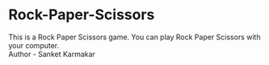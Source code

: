 # Rock-Paper-Scissors
This is a Rock Paper Scissors game. You can play Rock Paper Scissors with your computer.
<br>
Author - Sanket Karmakar

